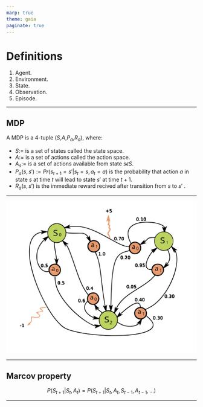```yaml
---
marp: true
theme: gaia
paginate: true
---
```



# Definitions

1. Agent.
2. Environment.
3. State.
4. Observation.
5. Episode.

---
## MDP

A MDP is a 4-tuple ($S$,$A$,$P_a$,$R_a$), where: 
* $S:=$ is a set of states called the state space.
* $A:=$ is a set of actions called the action space.
* $A_s:=$ is a set of actions available from state $s\epsilon S$.
* $P_a(s,s') := Pr(s_{t+1}= s' | s_t = s, a_t = a)$ is the probability that action $a$ in state $s$ at time $t$ will lead to state $s'$ at time $t+1$.
* $R_a(s,s')$ is the immediate reward recived after transition from $s$ to $s'$ .

---

![alt text](Markov_decision_process.svg)

---

## Marcov property 



$$P(S_{t+1} | S_t, A_t) =P(S_{t+1} | S_t, A_t, S_{t-1}, A_{t-1}, ...)  $$ 
 
---
## 